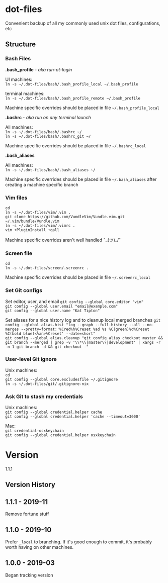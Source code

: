 # dot-files
Convenient backup of all my commonly used unix dot files, configurations, etc  

## Structure

### Bash Files

**.bash_profile** - _aka run-at-login_  

UI machines:  
`ln -s ~/.dot-files/bash/.bash_profile_local ~/.bash_profile`  

terminal machines:  
`ln -s ~/.dot-files/bash/.bash_profile_remote ~/.bash_profile`  

Machine specific overrides should be placed in file `~/.bash_profile_local`

**.bashrc** - _aka run on any terminal launch_  

All machines:  
`ln -s ~/.dot-files/bash/.bashrc ~/`  
`ln -s ~/.dot-files/bash/.bashrc_git ~/`  

Machine specific overrides should be placed in file `~/.bashrc_local`


**.bash_aliases**  

All machines:  
`ln -s ~/.dot-files/bash/.bash_aliases ~/`  

Machine specific overrides should be placed in file `~/.bash_aliases` after
creating a machine specific branch

### Vim files

`cd`  
`ln -s ~/.dot-files/vim/.vim .`  
`git clone https://github.com/VundleVim/Vundle.vim.git ~/.vim/bundle/Vundle.vim`  
`ln -s ~/.dot-files/vim/.vimrc .`  
`vim +PluginInstall +qall`  

Machine specific overrides aren't well handled ¯\_(ツ)_/¯

### Screen file

`cd`  
`ln -s ~/.dot-files/screen/.screenrc .`  

Machine specific overrides should be placed in file `~/.screenrc_local`

### Set Git configs

Set editor, user, and email
`git config --global core.editor "vim"`  
`git config --global user.email "email@example.com"`  
`git config --global user.name "Kat Tipton"`  

Set aliases for a nice history log and to cleanup local merged branches
`git config --global alias.hist "log --graph --full-history --all --no-merges --pretty=format:'%Cred%h%Creset %ad %s %C(green)%d%Creset %C(bold blue)<%an>%Creset' --date=short"`  
`git config --global alias.cleanup "git config alias checkout master && git branch --merged | grep -v '\\*\\|master\\|development' | xargs -r -n 1 git branch -d && git checkout -"`  

### User-level Git ignore

Unix machines:  
`cd`  
`git config --global core.excludesfile ~/.gitignore`  
`ln -s ~/.dot-files/git/.gitignore-nix`

### Ask Git to stash my credentials

Unix machines:  
`git config --global credential.helper cache`  
`git config --global credential.helper 'cache --timeout=3600'`  

Mac:  
`git credential-osxkeychain`  
`git config --global credential.helper osxkeychain`  

# Version

1.1.1  

## Version History

## 1.1.1 - 2019-11
Remove fortune stuff
## 1.1.0 - 2019-10
Prefer `_local` to branching. If it's good enough to commit, it's probably worth having on other machines.
## 1.0.0 - 2019-03
Began tracking version
